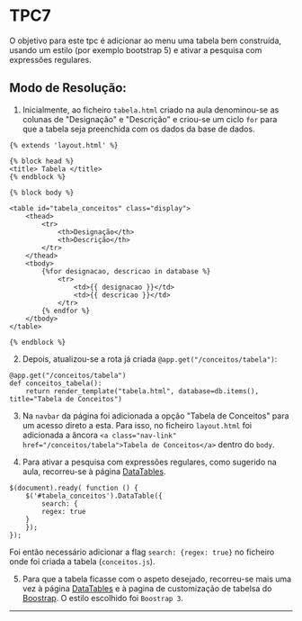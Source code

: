 # TPC7

O objetivo para este tpc é adicionar ao menu uma tabela bem construída, usando um estilo (por exemplo bootstrap 5) e ativar a pesquisa com expressões regulares.

## Modo de Resolução:

1) Inicialmente, ao ficheiro ```tabela.html``` criado na aula denominou-se as colunas de "Designação" e "Descrição" e criou-se um ciclo ```for``` para que a tabela seja preenchida com os dados da base de dados. 

```
{% extends 'layout.html' %}

{% block head %}
<title> Tabela </title>
{% endblock %}

{% block body %}

<table id="tabela_conceitos" class="display">
    <thead>
        <tr>
            <th>Designação</th>
            <th>Descrição</th>
        </tr>
    </thead>
    <tbody>
        {%for designacao, descricao in database %}
            <tr>
                <td>{{ designacao }}</td>
                <td>{{ descricao }}</td>
            </tr>
        {% endfor %}
    </tbody>
</table>

{% endblock %}

```

2) Depois, atualizou-se a rota já criada ```@app.get("/conceitos/tabela")```:

```
@app.get("/conceitos/tabela")
def conceitos_tabela():
    return render_template("tabela.html", database=db.items(), title="Tabela de Conceitos")
```

3) Na ```navbar``` da página foi adicionada a opção "Tabela de Conceitos" para um acesso direto a esta. Para isso, no ficheiro ```layout.html``` foi adicionada a âncora ```<a class="nav-link" href="/conceitos/tabela">Tabela de Conceitos</a>``` dentro do ```body```. 

4) Para ativar a pesquisa com expressões regulares, como sugerido na aula, recorreu-se à página [DataTables](https://datatables.net/reference/option/search.regex).

```
$(document).ready( function () {
    $('#tabela_conceitos').DataTable({
        search: {
        regex: true
    }
    });
});

```
Foi então necessário adicionar a flag ```search: {regex: true}``` no ficheiro onde foi criada a tabela (```conceitos.js```).

5) Para que a tabela ficasse com o aspeto desejado, recorreu-se mais uma vez à página [DataTables](https://datatables.net/examples/styling/) e à pagina de customização de tabelsa do [Boostrap](https://getbootstrap.com/docs/5.3/content/tables/). O estilo escolhido foi ```Boostrap 3```. 










------------------------------
